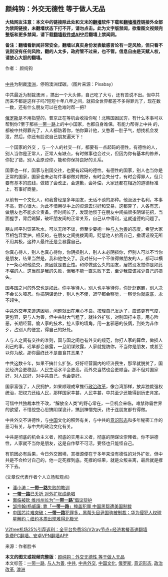  <h2>颜纯钩：外交无德性 等于做人无品</h2> <p class="notice"><b>大陆网友注意：本文中的链接除此处和文末的<a href="https://github.com/bannedbook/fanqiang" >翻墙</a>软件下载和<a href="https://github.com/killgcd/justmysocks/blob/master/README.md">翻墙推荐</a>链接外全部为禁网链接，未翻墙状态下打不开，请勿点击。此为文字版禁闻，欲看图文视频完整版和更多禁闻，请下载<a href="https://github.com/bannedbook/fanqiang">翻墙软件或APP</a>后翻墙上禁闻网。</p><p>备注：翻墙看新闻非常安全，翻墙以真实身份发表敏感言论有一定风险，但只看不说则没有任何风险，翻的人太多，政府管不过来，也不管。信息自由是天赋人权，请放心大胆的翻墙。</b></p>  <div class="entry"> <p>作者： 颜纯钩</p> <p><br /><a href="https://www.bannedbook.org/bnews/tag/%e4%b8%ad%e5%85%b1/" class="st_tag internal_tag" rel="tag" title="标签 中共 下的日志">中共</a>为制裁<a href="https://www.bannedbook.org/bnews/tag/%e6%be%b3%e6%b4%b2/" class="st_tag internal_tag" rel="tag" title="标签 澳洲 下的日志">澳洲</a>，停购澳洲煤碳。（图片来源：Pixabay）</p> <p>中共最近为制裁澳洲 ，搞出一个大头佛，自己吃了大亏，还有苦说不出。但中共历来不都是这样子吗?短短十年八年之间，就把全世界都差不多得罪光了，现在数一数，还有什么朋友可以在危难时帮一把?</p> <p><a href="https://www.bannedbook.org/bnews/tag/%e4%bf%84%e7%bd%97%e6%96%af/" class="st_tag internal_tag" rel="tag" title="标签 俄罗斯 下的日志">俄罗斯</a>是不用指望的，普京正在等机会收拾你呢！北韩国困民穷，有什么本事可以帮到你?至于那些<a href="https://www.bannedbook.org/bnews/tag/%e4%b8%80%e5%b8%a6%e4%b8%80%e8%b7%af/" class="st_tag internal_tag" rel="tag" title="标签 一带一路 下的日志">一带一路</a>上的中小国家，也都自身难保。有能力帮得上中共 的，都被中共得罪光了，人人都防着你，怕你算计他，又憋着一肚子气，想找机会发泄，然后，你还有脸说自己朋友遍天下！</p> <p>一个国家的外交 ，与一个人的社交一样，都要有一点起码的德性。有德性的人，别人当你是正常人，正常人有缺点，有时做事也会过火，但因为你有基本的修养，你犯了错，别人会原谅你，能和你保持良好的关系。</p>  <p>国家也一样，国家与别国交往，也要有起码的德性。有德性的国家，别人也当你是正常的国家，国家也未必每件事都做对做好，有时会失分寸，有时会得罪人，但只要有基本的底线，做错了会改正，会道歉，会补偿，大家还都在相近的道德标准上，有事好商量。</p> <p>从前有一个文化人，和我曾经是多年朋友，无话不谈的那种。他汲汲于名利，本事不高，野心很大，为此不惜用尽手上的资源去讨好和交易，这都算了，人各有志，做朋友也不能求全责备。但时间长了，发现他惯于在朋友中间搞很多阴谋花招，当面握手，背后踢脚，破坏朋友间的正常关系，自己从中得利，这就道德的问题了。</p> <p>朋友间平时饮茶吹水，可以无所不谈，但至少要抱一种<a href="https://www.bannedbook.org/bnews/tag/%E4%B8%8E%E4%BA%BA%E4%B8%BA%E5%96%84/" class="st_tag internal_tag" rel="tag" title="标签 与人为善 下的日志">与人为善</a>的态度，希望大家互相包容爱护。相反的，在朋友之间挑拨离间，贬低他人抬高自己，撒谎诋毁无所不用其极，这种人最终还是会暴露自己。</p> <p>你真心待人，别人也真心待你，你阴损别人，别人未必阴损你，但别人可以不当你是朋友，结果当然是，我和他绝交了。我对任何一个不值得做朋友的人，都可以横下一条心和他绝交，原因就是要止蚀。和你做这么久的朋友，居然没发觉你是如此不堪的人，这当然是我的失败，但我不能一直失败下去，至少我应该减少自己的损失。</p> <p>国与国之间的外交也是如此，你平等待人，别人也平等待你，你虾虾霸霸，别人决不会长久哑忍。你搞阴谋诡计，别人也不傻，迟早都会察觉，一察觉你就露底，永不超生。</p>  <p><a href="https://www.bannedbook.org/bnews/tag/%E4%B8%AD%E5%85%B1%E5%A4%96%E4%BA%A4/" class="st_tag internal_tag" rel="tag" title="标签 中共外交 下的日志">中共外交</a>年来遭遇困境，问题就出在用心不良。按理自己发达了，应该更有气度，更包容，更与人为善，但中共财大气粗了，就往外扩张，对别国打主意，用心险恶，长期经营。偷人家的技术，挖人家的墙角，用一套邪恶的伎俩，到处为非作歹，占别人的便宜，得自己的好处。</p> <p>人与人之间有交往的准则，国与国之间也有外交的规范，你打人家的算盘，做损人利己的事，迟早都会暴露，一旦阴谋败露，人家就提防你，不当你是朋友，或甚至以你为敌，那你最终还不是自食其恶果？</p> <p>中共这数十年，如果不搞什么扩张，好好经营国内的经济民生，那早就脱贫了，国民经济会更稳固，人民生活水平会更高，而外交当然也会更顺当。那不但对国家好，对人民好，对中共自己，也会更好。</p> <p>国家富强了，人民拥护，如果顺理成章推行<a href="https://www.bannedbook.org/bnews/tag/%e6%94%bf%e6%b2%bb%e6%94%b9%e9%9d%a9/" class="st_tag internal_tag" rel="tag" title="标签 政治改革 下的日志">政治改革</a>，像台湾那样，放弃独裁强权统治，把权力还给人民，那样国家幸甚，人民幸甚，中共至少还能得到历史肯定。</p> <p>可惜中共独裁本性不改，“解放全人类”的野心常在，一旦机会来临，难禁称霸世界的欲望，不惜挖空心思搞阴谋诡计，搞到神憎鬼厌，终于连朋友都冇得做。</p>  <p>中共外交不讲德性，与<a href="https://www.secretchina.com" target="_blank">中国</a>文化的积弊有关，与中共的<a href="https://www.bannedbook.org/bnews/tag/%E6%84%8F%E8%AF%86%E5%BD%A2%E6%80%81/" class="st_tag internal_tag" rel="tag" title="标签 意识形态 下的日志">意识形态</a>和多年秘密工作的恶习有关，与中共的政治文化有关。</p> <p>中共是彻底的机会主义者，彻底的实用主义者，彻底的阴谋论崇拜者。你不讲德性，人家就不当你是朋友，这是自作孽不可活，要怪也只能怪自己。</p> <p>有前因必有后果，今日外交困境，其根源便在于多年来没有德性的对外扩张，但中共是不会检讨自己的，他一定死撑到底。死撑的结果，就是众叛亲离，最后就是撑不下去。</p> <p>(文章仅代表作者个人立场和观点)</p> <ul class='op-related-articles' title='相关阅读'> <li><a href='https://www.bannedbook.org/bnews/comments/20201219/1450801.html' target='_blank'>潘小涛：<b>一带一路</b>失败的教训</a></li> <li><a href='https://www.bannedbook.org/bnews/ssgc/20201217/1449850.html' target='_blank'><b>一带一路</b>已夭折 对外扩张成绝唱</a></li> <li><a href='https://www.bannedbook.org/bnews/baitai/20201212/1446371.html' target='_blank'>面临被砍 维州州长为”<b>一带一路</b>”倡议辩护</a></li> <li><a href='https://www.bannedbook.org/bnews/baitai/20201211/1445702.html' target='_blank'>邹宗翰/杨威廉: 靠「<b>一带一路</b>」掩盖犯罪 中国黑帮遭美国制裁</a></li> <li><a href='https://www.bannedbook.org/bnews/bannedvideo/20201211/1445673.html' target='_blank'>中国芯片难突破；<b>一带一路</b>犯罪多，黑帮头目尹国驹被制裁；华为侵犯人权球星解约；纽约本周出现难得北极光</a></li> </ul> <p class="texttj"> <a href="https://www.bannedbook.org/forum23/topic22702.html" target="_blank">V2free机场25%引荐返利：全平台免费SS/V2ray节点+经济套餐高速翻墙</a><br/> <a href="https://github.com/bannedbook/fanqiang/wiki/%E7%A6%81%E9%97%BB%E7%BD%91%E5%AE%89%E5%8D%93%E7%BF%BB%E5%A2%99%E6%96%B0%E9%97%BBAPP" target="_blank">免费PC翻墙、安卓VPN翻墙APP</a></p><p> 来源：作者脸书 </p> <a name='sharetosocial'></a>       <div><b>本文的图文或视频完整版</b>：<a href='https://www.bannedbook.org/bnews/comments/20201220/1451459.html'>颜纯钩：外交无德性 等于做人无品</a></div>  </div><!--END ENTRY--> <div class="postfooter"> <div>本文标签：<a href="https://www.bannedbook.org/bnews/tag/%e4%b8%80%e5%b8%a6%e4%b8%80%e8%b7%af/" rel="tag">一带一路</a>, <a href="https://www.bannedbook.org/bnews/tag/%E4%B8%8E%E4%BA%BA%E4%B8%BA%E5%96%84/" rel="tag">与人为善</a>, <a href="https://www.bannedbook.org/bnews/tag/%e4%b8%ad%e5%85%b1/" rel="tag">中共</a>, <a href="https://www.bannedbook.org/bnews/tag/%E4%B8%AD%E5%85%B1%E5%A4%96%E4%BA%A4/" rel="tag">中共外交</a>, <a href="https://www.bannedbook.org/bnews/tag/%E4%B8%AD%E5%9B%BD%E6%96%87%E5%8C%96/" rel="tag">中国文化</a>, <a href="https://www.bannedbook.org/bnews/tag/%e4%bf%84%e7%bd%97%e6%96%af/" rel="tag">俄罗斯</a>, <a href="https://www.bannedbook.org/bnews/tag/%E6%84%8F%E8%AF%86%E5%BD%A2%E6%80%81/" rel="tag">意识形态</a>, <a href="https://www.bannedbook.org/bnews/tag/%e6%94%bf%e6%b2%bb%e6%94%b9%e9%9d%a9/" rel="tag">政治改革</a>, <a href="https://www.bannedbook.org/bnews/tag/%e6%be%b3%e6%b4%b2/" rel="tag">澳洲</a></div>  </div><!--END POSTFOOTER--> 